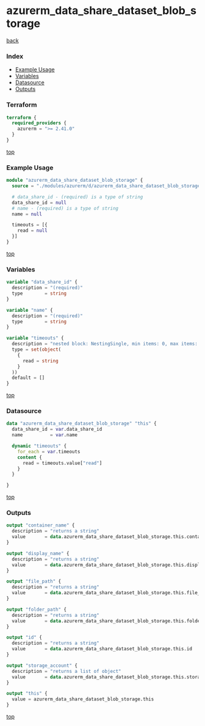 # azurerm_data_share_dataset_blob_storage

[back](../azurerm.md)

### Index

- [Example Usage](#example-usage)
- [Variables](#variables)
- [Datasource](#datasource)
- [Outputs](#outputs)

### Terraform

```terraform
terraform {
  required_providers {
    azurerm = ">= 2.41.0"
  }
}
```

[top](#index)

### Example Usage

```terraform
module "azurerm_data_share_dataset_blob_storage" {
  source = "./modules/azurerm/d/azurerm_data_share_dataset_blob_storage"

  # data_share_id - (required) is a type of string
  data_share_id = null
  # name - (required) is a type of string
  name = null

  timeouts = [{
    read = null
  }]
}
```

[top](#index)

### Variables

```terraform
variable "data_share_id" {
  description = "(required)"
  type        = string
}

variable "name" {
  description = "(required)"
  type        = string
}

variable "timeouts" {
  description = "nested block: NestingSingle, min items: 0, max items: 0"
  type = set(object(
    {
      read = string
    }
  ))
  default = []
}
```

[top](#index)

### Datasource

```terraform
data "azurerm_data_share_dataset_blob_storage" "this" {
  data_share_id = var.data_share_id
  name          = var.name

  dynamic "timeouts" {
    for_each = var.timeouts
    content {
      read = timeouts.value["read"]
    }
  }

}
```

[top](#index)

### Outputs

```terraform
output "container_name" {
  description = "returns a string"
  value       = data.azurerm_data_share_dataset_blob_storage.this.container_name
}

output "display_name" {
  description = "returns a string"
  value       = data.azurerm_data_share_dataset_blob_storage.this.display_name
}

output "file_path" {
  description = "returns a string"
  value       = data.azurerm_data_share_dataset_blob_storage.this.file_path
}

output "folder_path" {
  description = "returns a string"
  value       = data.azurerm_data_share_dataset_blob_storage.this.folder_path
}

output "id" {
  description = "returns a string"
  value       = data.azurerm_data_share_dataset_blob_storage.this.id
}

output "storage_account" {
  description = "returns a list of object"
  value       = data.azurerm_data_share_dataset_blob_storage.this.storage_account
}

output "this" {
  value = azurerm_data_share_dataset_blob_storage.this
}
```

[top](#index)